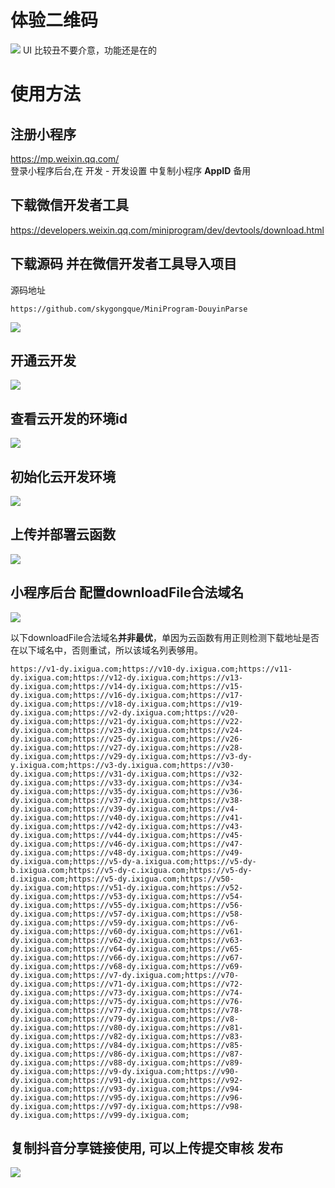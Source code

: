 # 体验二维码
![](pics/gh_0398b035b95e_258%20(1).jpg)
UI 比较丑不要介意，功能还是在的

# 使用方法

## 注册小程序

https://mp.weixin.qq.com/  
登录小程序后台,在 开发 - 开发设置 中复制小程序 **AppID** 备用  

## 下载微信开发者工具
https://developers.weixin.qq.com/miniprogram/dev/devtools/download.html

## 下载源码 并在微信开发者工具导入项目

源码地址
```
https://github.com/skygongque/MiniProgram-DouyinParse
```
![](pics/01.png)
## 开通云开发
![](pics/02.png)

## 查看云开发的环境id
![](pics/03.png)

## 初始化云开发环境
![](pics/04.png)

## 上传并部署云函数
![](pics/05.png)

## 小程序后台 配置downloadFile合法域名
![](pics/06.png)

以下downloadFile合法域名**并非最优**，单因为云函数有用正则检测下载地址是否在以下域名中，否则重试，所以该域名列表够用。  
```
https://v1-dy.ixigua.com;https://v10-dy.ixigua.com;https://v11-dy.ixigua.com;https://v12-dy.ixigua.com;https://v13-dy.ixigua.com;https://v14-dy.ixigua.com;https://v15-dy.ixigua.com;https://v16-dy.ixigua.com;https://v17-dy.ixigua.com;https://v18-dy.ixigua.com;https://v19-dy.ixigua.com;https://v2-dy.ixigua.com;https://v20-dy.ixigua.com;https://v21-dy.ixigua.com;https://v22-dy.ixigua.com;https://v23-dy.ixigua.com;https://v24-dy.ixigua.com;https://v25-dy.ixigua.com;https://v26-dy.ixigua.com;https://v27-dy.ixigua.com;https://v28-dy.ixigua.com;https://v29-dy.ixigua.com;https://v3-dy-y.ixigua.com;https://v3-dy.ixigua.com;https://v30-dy.ixigua.com;https://v31-dy.ixigua.com;https://v32-dy.ixigua.com;https://v33-dy.ixigua.com;https://v34-dy.ixigua.com;https://v35-dy.ixigua.com;https://v36-dy.ixigua.com;https://v37-dy.ixigua.com;https://v38-dy.ixigua.com;https://v39-dy.ixigua.com;https://v4-dy.ixigua.com;https://v40-dy.ixigua.com;https://v41-dy.ixigua.com;https://v42-dy.ixigua.com;https://v43-dy.ixigua.com;https://v44-dy.ixigua.com;https://v45-dy.ixigua.com;https://v46-dy.ixigua.com;https://v47-dy.ixigua.com;https://v48-dy.ixigua.com;https://v49-dy.ixigua.com;https://v5-dy-a.ixigua.com;https://v5-dy-b.ixigua.com;https://v5-dy-c.ixigua.com;https://v5-dy-d.ixigua.com;https://v5-dy.ixigua.com;https://v50-dy.ixigua.com;https://v51-dy.ixigua.com;https://v52-dy.ixigua.com;https://v53-dy.ixigua.com;https://v54-dy.ixigua.com;https://v55-dy.ixigua.com;https://v56-dy.ixigua.com;https://v57-dy.ixigua.com;https://v58-dy.ixigua.com;https://v59-dy.ixigua.com;https://v6-dy.ixigua.com;https://v60-dy.ixigua.com;https://v61-dy.ixigua.com;https://v62-dy.ixigua.com;https://v63-dy.ixigua.com;https://v64-dy.ixigua.com;https://v65-dy.ixigua.com;https://v66-dy.ixigua.com;https://v67-dy.ixigua.com;https://v68-dy.ixigua.com;https://v69-dy.ixigua.com;https://v7-dy.ixigua.com;https://v70-dy.ixigua.com;https://v71-dy.ixigua.com;https://v72-dy.ixigua.com;https://v73-dy.ixigua.com;https://v74-dy.ixigua.com;https://v75-dy.ixigua.com;https://v76-dy.ixigua.com;https://v77-dy.ixigua.com;https://v78-dy.ixigua.com;https://v79-dy.ixigua.com;https://v8-dy.ixigua.com;https://v80-dy.ixigua.com;https://v81-dy.ixigua.com;https://v82-dy.ixigua.com;https://v83-dy.ixigua.com;https://v84-dy.ixigua.com;https://v85-dy.ixigua.com;https://v86-dy.ixigua.com;https://v87-dy.ixigua.com;https://v88-dy.ixigua.com;https://v89-dy.ixigua.com;https://v9-dy.ixigua.com;https://v90-dy.ixigua.com;https://v91-dy.ixigua.com;https://v92-dy.ixigua.com;https://v93-dy.ixigua.com;https://v94-dy.ixigua.com;https://v95-dy.ixigua.com;https://v96-dy.ixigua.com;https://v97-dy.ixigua.com;https://v98-dy.ixigua.com;https://v99-dy.ixigua.com;
```

## 复制抖音分享链接使用, 可以上传提交审核 发布
![](pics/07.png)